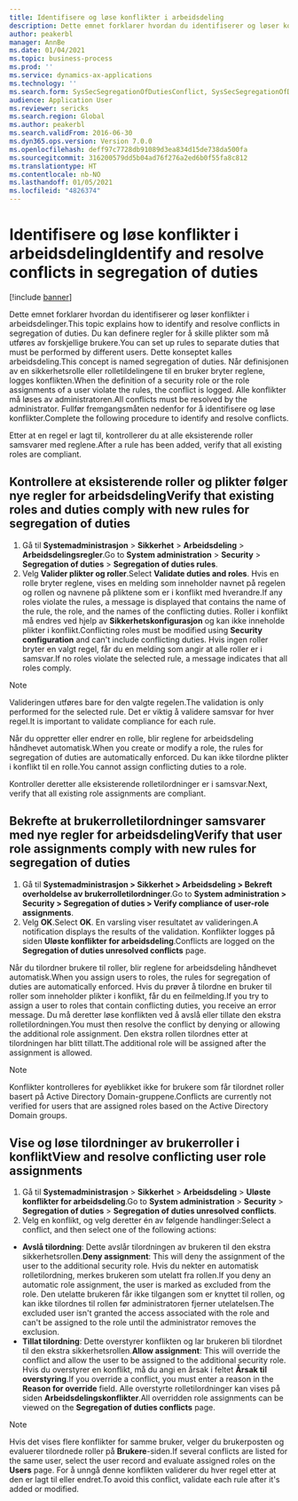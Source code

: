 ```yaml
---
title: Identifisere og løse konflikter i arbeidsdeling
description: Dette emnet forklarer hvordan du identifiserer og løser konflikter i arbeidsdelinger.
author: peakerbl
manager: AnnBe
ms.date: 01/04/2021
ms.topic: business-process
ms.prod: ''
ms.service: dynamics-ax-applications
ms.technology: ''
ms.search.form: SysSecSegregationOfDutiesConflict, SysSecSegregationOfDutiesRule
audience: Application User
ms.reviewer: sericks
ms.search.region: Global
ms.author: peakerbl
ms.search.validFrom: 2016-06-30
ms.dyn365.ops.version: Version 7.0.0
ms.openlocfilehash: deff97c7728db91089d3ea834d15de738da500fa
ms.sourcegitcommit: 316200579dd5b04ad76f276a2ed6b0f55fa8c812
ms.translationtype: HT
ms.contentlocale: nb-NO
ms.lasthandoff: 01/05/2021
ms.locfileid: "4826374"
---
```

# <a name="identify-and-resolve-conflicts-in-segregation-of-duties"></a><span data-ttu-id="fe6ec-103">Identifisere og løse konflikter i arbeidsdeling</span><span class="sxs-lookup"><span data-stu-id="fe6ec-103">Identify and resolve conflicts in segregation of duties</span></span>

[!include [banner](../../includes/banner.md)]

<span data-ttu-id="fe6ec-104">Dette emnet forklarer hvordan du identifiserer og løser konflikter i arbeidsdelinger.</span><span class="sxs-lookup"><span data-stu-id="fe6ec-104">This topic explains how to identify and resolve conflicts in segregation of duties.</span></span> <span data-ttu-id="fe6ec-105">Du kan definere regler for å skille plikter som må utføres av forskjellige brukere.</span><span class="sxs-lookup"><span data-stu-id="fe6ec-105">You can set up rules to separate duties that must be performed by different users.</span></span> <span data-ttu-id="fe6ec-106">Dette konseptet kalles arbeidsdeling.</span><span class="sxs-lookup"><span data-stu-id="fe6ec-106">This concept is named segregation of duties.</span></span> <span data-ttu-id="fe6ec-107">Når definisjonen av en sikkerhetsrolle eller rolletildelingene til en bruker bryter reglene, logges konflikten.</span><span class="sxs-lookup"><span data-stu-id="fe6ec-107">When the definition of a security role or the role assignments of a user violate the rules, the conflict is logged.</span></span> <span data-ttu-id="fe6ec-108">Alle konflikter må løses av administratoren.</span><span class="sxs-lookup"><span data-stu-id="fe6ec-108">All conflicts must be resolved by the administrator.</span></span> <span data-ttu-id="fe6ec-109">Fullfør fremgangsmåten nedenfor for å identifisere og løse konflikter.</span><span class="sxs-lookup"><span data-stu-id="fe6ec-109">Complete the following procedure to identify and resolve conflicts.</span></span>

<span data-ttu-id="fe6ec-110">Etter at en regel er lagt til, kontrollerer du at alle eksisterende roller samsvarer med reglene.</span><span class="sxs-lookup"><span data-stu-id="fe6ec-110">After a rule has been added, verify that all existing roles are compliant.</span></span> 

## <a name="verify-that-existing-roles-and-duties-comply-with-new-rules-for-segregation-of-duties"></a><span data-ttu-id="fe6ec-111">Kontrollere at eksisterende roller og plikter følger nye regler for arbeidsdeling</span><span class="sxs-lookup"><span data-stu-id="fe6ec-111">Verify that existing roles and duties comply with new rules for segregation of duties</span></span>
1. <span data-ttu-id="fe6ec-112">Gå til **Systemadministrasjon** > **Sikkerhet** > **Arbeidsdeling** > **Arbeidsdelingsregler**.</span><span class="sxs-lookup"><span data-stu-id="fe6ec-112">Go to **System administration** > **Security** > **Segregation of duties** > **Segregation of duties rules**.</span></span>
3. <span data-ttu-id="fe6ec-113">Velg **Valider plikter og roller**.</span><span class="sxs-lookup"><span data-stu-id="fe6ec-113">Select **Validate duties and roles**.</span></span> <span data-ttu-id="fe6ec-114">Hvis en rolle bryter reglene, vises en melding som inneholder navnet på regelen og rollen og navnene på pliktene som er i konflikt med hverandre.</span><span class="sxs-lookup"><span data-stu-id="fe6ec-114">If any roles violate the rules, a message is displayed that contains the name of the rule, the role, and the names of the conflicting duties.</span></span> <span data-ttu-id="fe6ec-115">Roller i konflikt må endres ved hjelp av **Sikkerhetskonfigurasjon** og kan ikke inneholde plikter i konflikt.</span><span class="sxs-lookup"><span data-stu-id="fe6ec-115">Conflicting roles must be modified using **Security configuration** and can't include conflicting duties.</span></span> <span data-ttu-id="fe6ec-116">Hvis ingen roller bryter en valgt regel, får du en melding som angir at alle roller er i samsvar.</span><span class="sxs-lookup"><span data-stu-id="fe6ec-116">If no roles violate the selected rule, a message indicates that all roles comply.</span></span>   

> [!NOTE]
> <span data-ttu-id="fe6ec-117">Valideringen utføres bare for den valgte regelen.</span><span class="sxs-lookup"><span data-stu-id="fe6ec-117">The validation is only performed for the selected rule.</span></span> <span data-ttu-id="fe6ec-118">Det er viktig å validere samsvar for hver regel.</span><span class="sxs-lookup"><span data-stu-id="fe6ec-118">It is important to validate compliance for each rule.</span></span>   

<span data-ttu-id="fe6ec-119">Når du oppretter eller endrer en rolle, blir reglene for arbeidsdeling håndhevet automatisk.</span><span class="sxs-lookup"><span data-stu-id="fe6ec-119">When you create or modify a role, the rules for segregation of duties are automatically enforced.</span></span> <span data-ttu-id="fe6ec-120">Du kan ikke tilordne plikter i konflikt til en rolle.</span><span class="sxs-lookup"><span data-stu-id="fe6ec-120">You cannot assign conflicting duties to a role.</span></span>

<span data-ttu-id="fe6ec-121">Kontroller deretter alle eksisterende rolletilordninger er i samsvar.</span><span class="sxs-lookup"><span data-stu-id="fe6ec-121">Next, verify that all existing role assignments are compliant.</span></span>

## <a name="verify-that-user-role-assignments-comply-with-new-rules-for-segregation-of-duties"></a><span data-ttu-id="fe6ec-122">Bekrefte at brukerrolletilordninger samsvarer med nye regler for arbeidsdeling</span><span class="sxs-lookup"><span data-stu-id="fe6ec-122">Verify that user role assignments comply with new rules for segregation of duties</span></span>
1. <span data-ttu-id="fe6ec-123">Gå til **Systemadministrasjon > Sikkerhet > Arbeidsdeling > Bekreft overholdelse av brukerrolletilordninger**.</span><span class="sxs-lookup"><span data-stu-id="fe6ec-123">Go to **System administration > Security > Segregation of duties > Verify compliance of user-role assignments**.</span></span>
2. <span data-ttu-id="fe6ec-124">Velg **OK**.</span><span class="sxs-lookup"><span data-stu-id="fe6ec-124">Select **OK**.</span></span> <span data-ttu-id="fe6ec-125">En varsling viser resultatet av valideringen.</span><span class="sxs-lookup"><span data-stu-id="fe6ec-125">A notification displays the results of the validation.</span></span> <span data-ttu-id="fe6ec-126">Konflikter logges på siden **Uløste konflikter for arbeidsdeling**.</span><span class="sxs-lookup"><span data-stu-id="fe6ec-126">Conflicts are logged on the **Segregation of duties unresolved conflicts** page.</span></span>   

<span data-ttu-id="fe6ec-127">Når du tilordner brukere til roller, blir reglene for arbeidsdeling håndhevet automatisk.</span><span class="sxs-lookup"><span data-stu-id="fe6ec-127">When you assign users to roles, the rules for segregation of duties are automatically enforced.</span></span> <span data-ttu-id="fe6ec-128">Hvis du prøver å tilordne en bruker til roller som inneholder plikter i konflikt, får du en feilmelding.</span><span class="sxs-lookup"><span data-stu-id="fe6ec-128">If you try to assign a user to roles that contain conflicting duties, you receive an error message.</span></span> <span data-ttu-id="fe6ec-129">Du må deretter løse konflikten ved å avslå eller tillate den ekstra rolletilordningen.</span><span class="sxs-lookup"><span data-stu-id="fe6ec-129">You must then resolve the conflict by denying or allowing the additional role assignment.</span></span> <span data-ttu-id="fe6ec-130">Den ekstra rollen tilordnes etter at tilordningen har blitt tillatt.</span><span class="sxs-lookup"><span data-stu-id="fe6ec-130">The additional role will be assigned after the assignment is allowed.</span></span> 

> [!NOTE]
> <span data-ttu-id="fe6ec-131">Konflikter kontrolleres for øyeblikket ikke for brukere som får tilordnet roller basert på Active Directory Domain-gruppene.</span><span class="sxs-lookup"><span data-stu-id="fe6ec-131">Conflicts are currently not verified for users that are assigned roles based on the Active Directory Domain groups.</span></span>

## <a name="view-and-resolve-conflicting-user-role-assignments"></a><span data-ttu-id="fe6ec-132">Vise og løse tilordninger av brukerroller i konflikt</span><span class="sxs-lookup"><span data-stu-id="fe6ec-132">View and resolve conflicting user role assignments</span></span>
1. <span data-ttu-id="fe6ec-133">Gå til **Systemadministrasjon** > **Sikkerhet** > **Arbeidsdeling** > **Uløste konflikter for arbeidsdeling**.</span><span class="sxs-lookup"><span data-stu-id="fe6ec-133">Go to **System administration** > **Security** > **Segregation of duties** > **Segregation of duties unresolved conflicts**.</span></span> 
2. <span data-ttu-id="fe6ec-134">Velg en konflikt, og velg deretter én av følgende handlinger:</span><span class="sxs-lookup"><span data-stu-id="fe6ec-134">Select a conflict, and then select one of the following actions:</span></span> 

  - <span data-ttu-id="fe6ec-135">**Avslå tilordning**: Dette avslår tilordningen av brukeren til den ekstra sikkerhetsrollen.</span><span class="sxs-lookup"><span data-stu-id="fe6ec-135">**Deny assignment**: This will deny the assignment of the user to the additional security role.</span></span> <span data-ttu-id="fe6ec-136">Hvis du nekter en automatisk rolletilordning, merkes brukeren som utelatt fra rollen.</span><span class="sxs-lookup"><span data-stu-id="fe6ec-136">If you deny an automatic role assignment, the user is marked as excluded from the role.</span></span> <span data-ttu-id="fe6ec-137">Den utelatte brukeren får ikke tilgangen som er knyttet til rollen, og kan ikke tilordnes til rollen før administratoren fjerner utelatelsen.</span><span class="sxs-lookup"><span data-stu-id="fe6ec-137">The excluded user isn't granted the access associated with the role and can't be assigned to the role until the administrator removes the exclusion.</span></span> 
-  <span data-ttu-id="fe6ec-138">**Tillat tilordning**: Dette overstyrer konflikten og lar brukeren bli tilordnet til den ekstra sikkerhetsrollen.</span><span class="sxs-lookup"><span data-stu-id="fe6ec-138">**Allow assignment**: This will override the conflict and allow the user to be assigned to the additional security role.</span></span> <span data-ttu-id="fe6ec-139">Hvis du overstyrer en konflikt, må du angi en årsak i feltet **Årsak til overstyring**.</span><span class="sxs-lookup"><span data-stu-id="fe6ec-139">If you override a conflict, you must enter a reason in the **Reason for override** field.</span></span> <span data-ttu-id="fe6ec-140">Alle overstyrte rolletilordninger kan vises på siden **Arbeidsdelingskonflikter**.</span><span class="sxs-lookup"><span data-stu-id="fe6ec-140">All overridden role assignments can be viewed on the **Segregation of duties conflicts** page.</span></span>  

> [!NOTE]
> <span data-ttu-id="fe6ec-141">Hvis det vises flere konflikter for samme bruker, velger du brukerposten og evaluerer tilordnede roller på **Brukere**-siden.</span><span class="sxs-lookup"><span data-stu-id="fe6ec-141">If several conflicts are listed for the same user, select the user record and evaluate assigned roles on the **Users** page.</span></span> <span data-ttu-id="fe6ec-142">For å unngå denne konflikten validerer du hver regel etter at den er lagt til eller endret.</span><span class="sxs-lookup"><span data-stu-id="fe6ec-142">To avoid this conflict, validate each rule after it's added or modified.</span></span>
